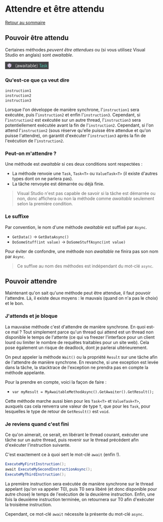 # Attendre et être attendu

[Retour au sommaire](./../README.md)

## Pouvoir être attendu

Certaines méthodes *peuvent être attendues* ou (si vous utilisez Visual Studio en anglais) sont *awaitable*.

![awaitable](./assets/intellisense-awaitable.png)

### Qu'est-ce que ça veut dire

```pseudo
instruction1
instruction2
instruction3
```

Lorsque l'on développe de manière synchrone, l'`instruction1` sera exécutée, puis l'`instruction2` et enfin l'`instruction3`. Cependant, si l'`instruction2` est exécutée sur un autre thread, l'`instruction3` sera potentiellement exécutée avant la fin de l'`instruction2`. Cependant, si l'on attend l'`instruction2` (sous réserve qu'elle puisse être attendue et qu'on puisse l'attendre), on garantit d'exécuter l'`instruction3` après la fin de l'exécution de l'`instruction2`.

### Peut-on m'attendre ?

Une méthode est *awaitable* si ces deux conditions sont respectées :

* La méthode renvoie une `Task`, `Task<T>` ou `ValueTask<T>` (il existe d'autres types dont on ne parlera pas).
* La tâche renvoyée est démarrée ou déjà finie.

> Visual Studio n'est pas capable de savoir si la tâche est démarrée ou non, donc affichera ou non la méthode comme *awaitable* seulement selon la première condition.

### Le suffixe

Par convention, le nom d'une méthode *awaitable* est suffixé par `Async`.

* `GetData()` → `GetDataAsync()`
* `DoSomeStuff(int value)` → `DoSomeStuffAsync(int value)`

Pour éviter de confondre, une méthode non *awaitable* ne finira pas son nom par `Async`.

> Ce suffixe au nom des méthodes est indépendant du mot-clé `async`.

## Pouvoir attendre

Maintenant qu'on sait qu'une méthode peut être attendue, il faut pouvoir l'attendre. Là, il existe deux moyens : le mauvais (quand on n'a pas le choix) et le bon.

### J'attends et je bloque

La mauvaise méthode c'est d'attendre de manière synchrone. En quoi est-ce mal ? Tout simplement parce qu'un thread qui attend est un thread non disponible le temps de l'attente (ce qui va freezer l'interface pour un client lourd ou limiter le nombre de requêtes traitables pour un site web).
Cela pose également un risque de deadlock, dont je parlerai ultérieurement.

On peut appeler la méthode `Wait()` ou la propriété `Result` sur une tâche afin de l'attendre de manière synchrone. En revanche, si une exception est levée dans la tâche, la stacktrace de l'exception ne prendra pas en compte la méthode appelante.

Pour la prendre en compte, voici la façon de faire :

* `var myResult = MyAwaitableMethodAsync().GetAwaiter().GetResult();`

Cette méthode marche aussi bien pour les `Task<T>` et `ValueTask<T>`, auxquels cas cela renverra une valeur de type `T`, que pour les `Task`, pour lesquelles le type de retour de `GetResult()` est `void`.

### Je reviens quand c'est fini

Ce qu'on aimerait, ce serait, en libérant le thread courant, exécuter une tâche sur un autre thread, puis revenir sur le thread précédent afin d'exécuter l'instruction suivante.

C'est exactement ce à quoi sert le mot-clé `await` (enfin !).

```csharp
ExecuteMyFirstInstruction();
await ExecuteMySecondInstructionAsync();
ExecuteMyThirdInstruction();
```

La première instruction sera exécutée de manière synchrone sur le thread appelant (qu'on va appeler T0), puis T0 sera libéré (et donc disponible pour autre chose) le temps de l'exécution de la deuxième instruction. Enfin, une fois la deuxième instruction terminée, on retournera sur T0 afin d'exécuter la troisième instruction.

Cependant, ce mot-clé `await` nécessite la présente du mot-clé `async`.